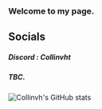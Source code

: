 ### Welcome to my page.

## Socials
##### Discord : Collinvht
##### TBC.

![Collinvh's GitHub stats](https://github-readme-stats.vercel.app/api?username=collinvh&show_icons=true&theme=transparent)
